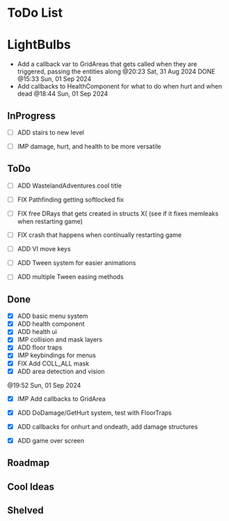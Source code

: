 # ToDo List

# LightBulbs

- Add a callback var to GridAreas that gets called when they are triggered, 
  passing the entities along @20:23 Sat, 31 Aug 2024
  DONE @15:33 Sun, 01 Sep 2024
- Add callbacks to HealthComponent for what to do when hurt and when dead @18:44
  Sun, 01 Sep 2024

## InProgress

- [ ] ADD stairs to new level
- [ ] IMP damage, hurt, and health to be more versatile



## ToDo

- [ ] ADD WastelandAdventures cool title
- [ ] FIX Pathfinding getting softlocked fix 
- [ ] FIX free DRays that gets created in structs X( (see if it fixes memleaks
  when restarting game)
- [ ] FIX crash that happens when continually restarting game
- [ ] ADD VI move keys
- [ ] ADD Tween system for easier animations
- [ ] ADD multiple Tween easing methods



## Done

- [x] ADD basic menu system
- [x] ADD health component 
- [x] ADD health ui
- [x] IMP collision and mask layers
- [x] ADD floor traps 
- [x] IMP keybindings for menus
- [x] FIX Add COLL_ALL mask 
- [x] ADD area detection and vision

 @19:52 Sun, 01 Sep 2024

- [x] IMP Add callbacks to GridArea
- [x] ADD DoDamage/GetHurt system, test with FloorTraps
- [x] ADD callbacks for onhurt and ondeath, add damage structures
- [x] ADD game over screen


## Roadmap




## Cool Ideas




## Shelved


